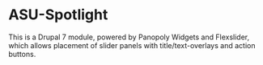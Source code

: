 ASU-Spotlight
=============

This is a Drupal 7 module, powered by Panopoly Widgets and Flexslider, which allows placement of slider panels with title/text-overlays and action buttons.  
